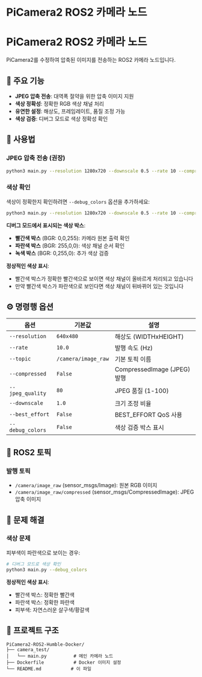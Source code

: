 # PiCamera2 ROS2 카메라 노드

# PiCamera2 ROS2 카메라 노드

PiCamera2를 수정하여 압축된 이미지를 전송하는 ROS2 카메라 노드입니다.

## 🚀 주요 기능

- **JPEG 압축 전송**: 대역폭 절약을 위한 압축 이미지 지원
- **색상 정확성**: 정확한 RGB 색상 채널 처리
- **유연한 설정**: 해상도, 프레임레이트, 품질 조정 가능
- **색상 검증**: 디버그 모드로 색상 정확성 확인

## 📖 사용법

### JPEG 압축 전송 (권장)
```bash
python3 main.py --resolution 1280x720 --downscale 0.5 --rate 10 --compressed --jpeg_quality 70 --best_effort --topic /camera/image_raw
```

### 색상 확인
색상이 정확한지 확인하려면 `--debug_colors` 옵션을 추가하세요:
```bash
python3 main.py --resolution 1280x720 --downscale 0.5 --rate 10 --compressed --jpeg_quality 70 --best_effort --topic /camera/image_raw --debug_colors
```

**디버그 모드에서 표시되는 색상 박스**:
- **빨간색 박스** (BGR: 0,0,255): 카메라 원본 출력 확인
- **파란색 박스** (BGR: 255,0,0): 색상 채널 순서 확인  
- **녹색 박스** (BGR: 0,255,0): 추가 색상 검증

**정상적인 색상 표시**:
- 빨간색 박스가 정확한 빨간색으로 보이면 색상 채널이 올바르게 처리되고 있습니다
- 만약 빨간색 박스가 파란색으로 보인다면 색상 채널이 뒤바뀌어 있는 것입니다

## ⚙️ 명령행 옵션

| 옵션 | 기본값 | 설명 |
|------|--------|------|
| `--resolution` | `640x480` | 해상도 (WIDTHxHEIGHT) |
| `--rate` | `10.0` | 발행 속도 (Hz) |
| `--topic` | `/camera/image_raw` | 기본 토픽 이름 |
| `--compressed` | `False` | CompressedImage (JPEG) 발행 |
| `--jpeg_quality` | `80` | JPEG 품질 (1-100) |
| `--downscale` | `1.0` | 크기 조정 비율 |
| `--best_effort` | `False` | BEST_EFFORT QoS 사용 |
| `--debug_colors` | `False` | 색상 검증 박스 표시 |

## 📡 ROS2 토픽

### 발행 토픽
- `/camera/image_raw` (sensor_msgs/Image): 원본 RGB 이미지
- `/camera/image_raw/compressed` (sensor_msgs/CompressedImage): JPEG 압축 이미지

## 🔧 문제 해결

### 색상 문제
피부색이 파란색으로 보이는 경우:
```bash
# 디버그 모드로 색상 확인
python3 main.py --debug_colors
```

**정상적인 색상 표시**:
- 빨간색 박스: 정확한 빨간색
- 파란색 박스: 정확한 파란색
- 피부색: 자연스러운 살구색/황갈색

## 📁 프로젝트 구조

```
PiCamera2-ROS2-Humble-Docker/
├── camera_test/
│   └── main.py          # 메인 카메라 노드
├── Dockerfile           # Docker 이미지 설정
└── README.md           # 이 파일
```